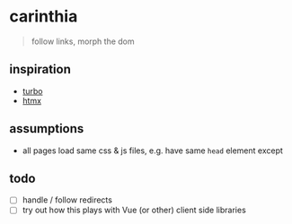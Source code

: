 # carinthia

> follow links, morph the dom

## inspiration

- [turbo](https://turbo.hotwire.dev/)
- [htmx](https://htmx.org/)

## assumptions

- all pages load same css & js files, e.g. have same `head` element except

## todo

- [ ] handle / follow redirects
- [ ] try out how this plays with Vue (or other) client side libraries
